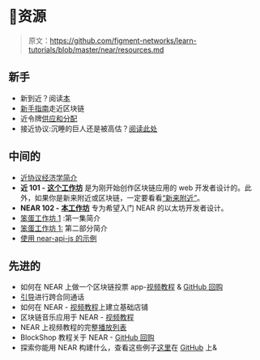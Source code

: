 # 👀资源

> 原文：<https://github.com/figment-networks/learn-tutorials/blob/master/near/resources.md>

## 新手

*   新到近？阅读[本](https://docs.near.org/docs/concepts/new-to-near)
*   [新手指南](https://near.org/blog/the-beginners-guide-to-the-near-blockchain/)走近区块链
*   近令牌[供应和分配](https://near.org/blog/near-token-supply-and-distribution/)
*   接近协议:沉睡的巨人还是被高估？[阅读此处](https://medium.com/coinmonks/near-protocol-sleeping-giant-or-overvalued-7999f9201e24)

## 中间的

*   [近协议经济学简介](https://near.org/blog/near-protocol-economics/)
*   **近 101 -** [**这个工作坊**](https://bit.ly/near-101) 是为刚开始创作区块链应用的 web 开发者设计的。此外，如果你是新来附近或区块链，一定要看看[“新来附近”](https://docs.near.org/docs/concepts/new-to-near)。
*   **NEAR 102 -** [**本工作坊**](https://bit.ly/near-102) 专为希望入门 NEAR 的以太坊开发者设计。
*   [笨蛋工作坊 1](https://youtu.be/0ApSQ4YXZAE?list=PL9tzQn_TEuFWvVnc_ThZTzMCx6H5ZRwZX) :第一集简介
*   [笨蛋工作坊 1:](https://youtu.be/zMRJr5YhWgs?list=PL9tzQn_TEuFWvVnc_ThZTzMCx6H5ZRwZX) 第二部分简介
*   [使用 near-api-js 的示例](https://docs.near.org/docs/tutorials/front-end/naj-examples)

## 先进的

*   如何在 NEAR 上做一个区块链投票 app-[视频教程](https://youtu.be/sbcuseMGw9Q?list=PLCI9ROyTBTrJ0hDN4rYua5owswvUYfe5z) & [GitHub 回购](https://github.com/doriancrutcher/blockvote)
*   [引导](https://docs.near.org/docs/tutorials/contracts/cross-contract-calls)进行跨合同通话
*   如何在 NEAR - [视频教程](https://youtu.be/XHWPmxZVZnM?list=PL9tzQn_TEuFWvVnc_ThZTzMCx6H5ZRwZX)上建立基础店铺
*   区块链音乐应用于 NEAR - [视频教程](https://youtu.be/Do6_enap0tU?list=PL9tzQn_TEuFWvVnc_ThZTzMCx6H5ZRwZX)
*   NEAR 上视频教程的完整[播放列表](https://www.youtube.com/playlist?list=PL9tzQn_TEuFWvVnc_ThZTzMCx6H5ZRwZX)
*   BlockShop 教程关于 NEAR - [GitHub 回购](https://github.com/doriancrutcher/BlockShop)
*   探索你能用 NEAR 构建什么，查看这些例子[这里](https://examples.near.org/)在 [GitHub](https://github.com/near-examples) 上&